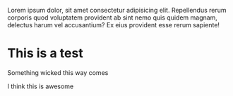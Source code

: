 Lorem ipsum dolor, sit amet consectetur adipisicing elit. Repellendus rerum corporis quod voluptatem provident ab sint nemo quis quidem magnam, delectus harum vel accusantium? Ex eius provident esse rerum sapiente!

# This is a test

Something wicked this way comes

I think this is awesome